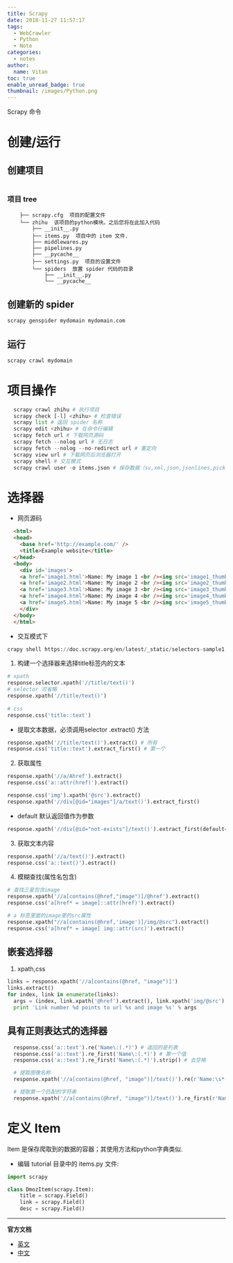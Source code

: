 ```yaml
---
title: Scrapy
date: 2018-11-27 11:57:17
tags:
  - WebCrawler
  - Python
  - Note
categories:
  - notes
author:
  name: Vitan
toc: true
enable_unread_badge: true
thumbnail: /images/Python.png
---
```

Scrapy 命令
<!--more-->
# 创建/运行
## 创建项目
```python
```

### 项目 tree
```
    ├── scrapy.cfg  项目的配置文件
    └── zhihu  该项目的python模块。之后您将在此加入代码
        ├── __init__.py
        ├── items.py  项目中的 item 文件.
        ├── middlewares.py
        ├── pipelines.py
        ├── __pycache__
        ├── settings.py  项目的设置文件
        └── spiders  放置 spider 代码的目录
            ├── __init__.py
            └── __pycache__
```

## 创建新的 spider
```python
scrapy genspider mydomain mydomain.com
```

## 运行
```python
scrapy crawl mydomain
```

# 项目操作
```python
  scrapy crawl zhihu # 执行项目
  scrapy check [-l] <zhihu> # 检查错误
  scrapy list # 返回 spider 名称
  scrapy edit <zhihu> # 在命令行编辑
  scrapy fetch url # 下载网页源码
  scrapy fetch --nolog url # 无日志
  scrapy fetch --nolog --no-redirect url # 重定向
  scrapy view url # 下载网页后浏览器打开
  scrapy shell # 交互模式
  scrapy crawl user -o items.json # 保存数据（sv,xml,json,jsonlines,pickle,marshal）
```

# 选择器
- 网页源码
```html
  <html>
  <head>
    <base href='http://example.com/' />
    <title>Example website</title>
  </head>
  <body>
    <div id='images'>
    <a href='image1.html'>Name: My image 1 <br /><img src='image1_thumb.jpg' /></a>
    <a href='image2.html'>Name: My image 2 <br /><img src='image2_thumb.jpg' /></a>
    <a href='image3.html'>Name: My image 3 <br /><img src='image3_thumb.jpg' /></a>
    <a href='image4.html'>Name: My image 4 <br /><img src='image4_thumb.jpg' /></a>
    <a href='image5.html'>Name: My image 5 <br /><img src='image5_thumb.jpg' /></a>
    </div>
  </body>
  </html>
```

- 交互模式下
```python
crapy shell https://doc.scrapy.org/en/latest/_static/selectors-sample1.html
```
1. 构建一个选择器来选择title标签内的文本
```python
# xpath
response.selector.xpath('//title/text()')
# selector 可省略
response.xpath('//title/text()')
  
# css
response.css('title::text')
```
- 提取文本数据，必须调用selector .extract() 方法
```python
response.xpath('//title/text()').extract() # 所有
response.css('title::text').extract_first() # 第一个
```
2. 获取属性
```python
response.xpath('//a/Ahref').extract()
response.css('a::attr(href)').extract()

response.css('img').xpath('@src').extract()
response.xpath('//div[@id="images"]/a/text()').extract_first()
```
- default 默认返回值作为参数
```python
response.xpath('//div[@id="not-exists"]/text()').extract_first(default='not-found')
```
3. 获取文本内容
```python
response.xpath('//a/text()').extract()
response.css('a::text()').estract()
```
4. 模糊查找(属性名包含)
```python
# 查找三星包含image
response.xpath('//a[contains(@href,"image")]/@href').extract()
response.css('a[href* = image]::attr(href)').extract()

# a 标签里面的image里的src属性
response.xpath("//a[contains(@href,'image')]/img/@src").extract()
response.css('a[href* = image] img::attr(src)').extract()
```


## 嵌套选择器
1. xpath,css
```python
links = response.xpath('//a[contains(@href, "image")]')
links.extract()
for index, link in enumerate(links):
  args = (index, link.xpath('@href').extract(), link.xpath('img/@src').extract())
  print 'Link number %d points to url %s and image %s' % args
```

## 具有正则表达式的选择器
```python
  response.css('a::text').re('Name\:(.*)') # 返回的是列表
  response.css('a::text').re_first('Name\:(.*)') # 第一个值
  response.css('a::text').re_first('Name\:(.*)').strip() # 去空格

  # 提取图像名称
  response.xpath('//a[contains(@href, "image")]/text()').re(r'Name:\s*(.*)')

  # 提取第一个匹配的字符串
  response.xpath('//a[contains(@href, "image")]/text()').re_first(r'Name:\s*(.*)')
```

# 定义 Item
Item 是保存爬取到的数据的容器；其使用方法和python字典类似.
- 编辑 tutorial 目录中的 items.py 文件:
```python
import scrapy

class DmozItem(scrapy.Item):
    title = scrapy.Field()
    link = scrapy.Field()
    desc = scrapy.Field()
```
---
**官方文档**
- [英文](https://docs.scrapy.org/en/latest/)
- [中文](https://scrapy-chs.readthedocs.io/zh_CN/1.0/index.html)
